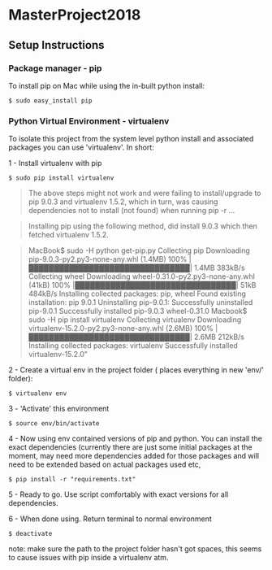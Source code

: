 # MasterProject2018
## Setup Instructions

### Package manager - pip

To install pip on Mac while using the in-built python install:

`$ sudo easy_install pip` 

### Python Virtual Environment - virtualenv

To isolate this project from the system level python install and associated packages you can use 'virtualenv'. In short:

1 - Install virtualenv with pip

`$ sudo pip install virtualenv`

>The above steps might not work and were failing to install/upgrade to pip 9.0.3 and virtualenv 1.5.2, which in turn, was causing dependencies not to install (not found) when running pip -r ...

>Installing pip using the following method, did install 9.0.3 which then fetched virtualenv 1.5.2. 

>MacBook$ sudo -H python get-pip.py
Collecting pip
  Downloading pip-9.0.3-py2.py3-none-any.whl (1.4MB)
    100% |████████████████████████████████| 1.4MB 383kB/s 
Collecting wheel
  Downloading wheel-0.31.0-py2.py3-none-any.whl (41kB)
    100% |████████████████████████████████| 51kB 484kB/s 
Installing collected packages: pip, wheel
  Found existing installation: pip 9.0.1
    Uninstalling pip-9.0.1:
      Successfully uninstalled pip-9.0.1
Successfully installed pip-9.0.3 wheel-0.31.0
>Macbook$ sudo -H pip install virtualenv
Collecting virtualenv
  Downloading virtualenv-15.2.0-py2.py3-none-any.whl (2.6MB)
    100% |████████████████████████████████| 2.6MB 212kB/s 
Installing collected packages: virtualenv
Successfully installed virtualenv-15.2.0"

2 - Create a virtual env in the project folder ( places everything in new 'env/' folder):

`$ virtualenv env`

3 - 'Activate' this environment

`$ source env/bin/activate`

4 - Now using env contained versions of pip and python. You can install the exact dependencies (currently there are just some initial packages at the moment, may need more dependencies added for those packages and will need to be extended based on actual packages used etc,

`$ pip install -r "requirements.txt"`

5 - Ready to go. Use script comfortably with exact versions for all dependencies.

6 - When done using. Return terminal to normal environment

`$ deactivate`

note: make sure the path to the project folder hasn't got spaces, this seems to cause issues with pip inside a virtualenv atm. 
